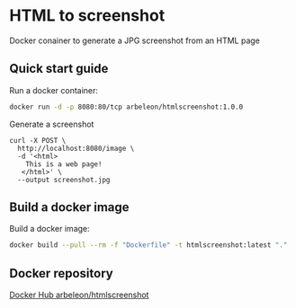 # HTML to screenshot

Docker conainer to generate a JPG screenshot from an HTML page

## Quick start guide

Run a docker container:
```bash
docker run -d -p 8080:80/tcp arbeleon/htmlscreenshot:1.0.0
```

Generate a screenshot
```
curl -X POST \
  http://localhost:8080/image \
  -d '<html>
    This is a web page!
   </html>' \
  --output screenshot.jpg
```

## Build a docker image

Build a docker image:
```bash
docker build --pull --rm -f "Dockerfile" -t htmlscreenshot:latest "."
```

## Docker repository

[Docker Hub arbeleon/htmlscreenshot](https://hub.docker.com/repository/docker/arbeleon/htmlscreenshot)



